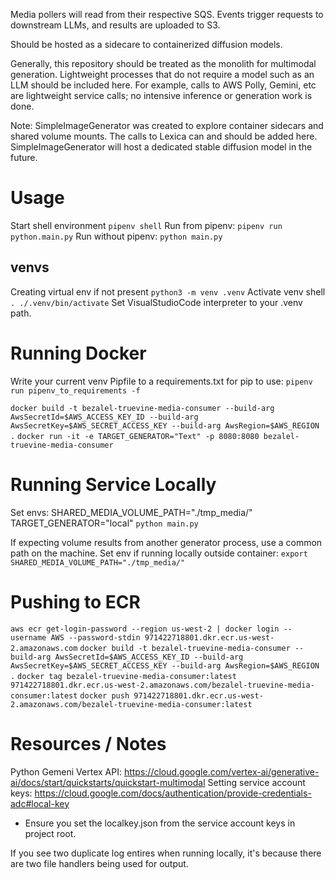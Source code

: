 Media pollers will read from their respective SQS. Events trigger
requests to downstream LLMs, and results are uploaded to S3.

Should be hosted as a sidecare to containerized diffusion models.

Generally, this repository should be treated as the monolith for multimodal generation.
Lightweight processes that do not require a model such as an LLM should be included here.
For example, calls to AWS Polly, Gemini, etc are lightweight service calls; no intensive inference or generation work is done.

Note: SimpleImageGenerator was created to explore container sidecars and shared volume mounts. The calls to Lexica can and should
be added here. SimpleImageGenerator will host a dedicated stable diffusion model in the future.

# Usage
Start shell environment
`pipenv shell`
Run from pipenv: `pipenv run python.main.py` 
Run without pipenv: `python main.py`

## venvs
Creating virtual env if not present `python3 -m venv .venv`
Activate venv shell `. ./.venv/bin/activate`
Set VisualStudioCode interpreter to your .venv path.

# Running Docker
Write your current venv Pipfile to a requirements.txt for pip to use:
`pipenv run pipenv_to_requirements -f`

`docker build -t bezalel-truevine-media-consumer --build-arg AwsSecretId=$AWS_ACCESS_KEY_ID --build-arg AwsSecretKey=$AWS_SECRET_ACCESS_KEY --build-arg AwsRegion=$AWS_REGION .`
`docker run -it -e TARGET_GENERATOR="Text" -p 8080:8080 bezalel-truevine-media-consumer`

# Running Service Locally
Set envs:
SHARED_MEDIA_VOLUME_PATH="./tmp_media/"
TARGET_GENERATOR="local"
`python main.py`

If expecting volume results from another generator process, use a common path on the machine.
Set env if running locally outside container:
`export SHARED_MEDIA_VOLUME_PATH="./tmp_media/"`

# Pushing to ECR
`aws ecr get-login-password --region us-west-2 | docker login --username AWS --password-stdin 971422718801.dkr.ecr.us-west-2.amazonaws.com`
`docker build -t bezalel-truevine-media-consumer --build-arg AwsSecretId=$AWS_ACCESS_KEY_ID --build-arg AwsSecretKey=$AWS_SECRET_ACCESS_KEY --build-arg AwsRegion=$AWS_REGION .`
`docker tag bezalel-truevine-media-consumer:latest 971422718801.dkr.ecr.us-west-2.amazonaws.com/bezalel-truevine-media-consumer:latest`
`docker push 971422718801.dkr.ecr.us-west-2.amazonaws.com/bezalel-truevine-media-consumer:latest`
# Resources / Notes
Python Gemeni Vertex API: https://cloud.google.com/vertex-ai/generative-ai/docs/start/quickstarts/quickstart-multimodal
Setting service account keys: https://cloud.google.com/docs/authentication/provide-credentials-adc#local-key
- Ensure you set the localkey.json from the service account keys in project root.

If you see two duplicate log entires when running locally, it's because there are two file handlers being used for output.

